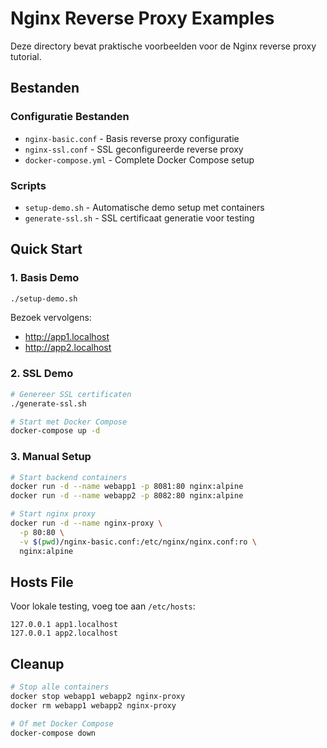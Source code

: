# Nginx Reverse Proxy Examples

Deze directory bevat praktische voorbeelden voor de Nginx reverse proxy tutorial.

## Bestanden

### Configuratie Bestanden
- `nginx-basic.conf` - Basis reverse proxy configuratie
- `nginx-ssl.conf` - SSL geconfigureerde reverse proxy
- `docker-compose.yml` - Complete Docker Compose setup

### Scripts
- `setup-demo.sh` - Automatische demo setup met containers
- `generate-ssl.sh` - SSL certificaat generatie voor testing

## Quick Start

### 1. Basis Demo
```bash
./setup-demo.sh
```

Bezoek vervolgens:
- http://app1.localhost
- http://app2.localhost

### 2. SSL Demo
```bash
# Genereer SSL certificaten
./generate-ssl.sh

# Start met Docker Compose
docker-compose up -d
```

### 3. Manual Setup
```bash
# Start backend containers
docker run -d --name webapp1 -p 8081:80 nginx:alpine
docker run -d --name webapp2 -p 8082:80 nginx:alpine

# Start nginx proxy
docker run -d --name nginx-proxy \
  -p 80:80 \
  -v $(pwd)/nginx-basic.conf:/etc/nginx/nginx.conf:ro \
  nginx:alpine
```

## Hosts File

Voor lokale testing, voeg toe aan `/etc/hosts`:
```
127.0.0.1 app1.localhost
127.0.0.1 app2.localhost
```

## Cleanup

```bash
# Stop alle containers
docker stop webapp1 webapp2 nginx-proxy
docker rm webapp1 webapp2 nginx-proxy

# Of met Docker Compose
docker-compose down
```